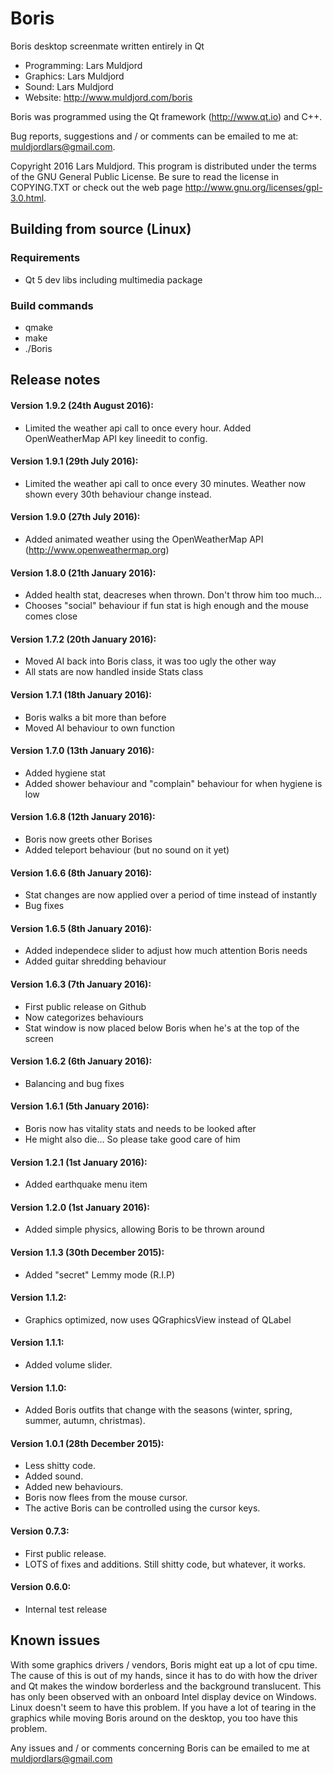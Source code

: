 # Boris
Boris desktop screenmate written entirely in Qt

* Programming: Lars Muldjord
* Graphics: Lars Muldjord
* Sound: Lars Muldjord
* Website: http://www.muldjord.com/boris

Boris was programmed using the Qt framework (http://www.qt.io) and C++.

Bug reports, suggestions and / or comments can be emailed to me at:
muldjordlars@gmail.com.

Copyright 2016 Lars Muldjord. This program is distributed under the terms of the GNU General Public License. Be sure to read the license in COPYING.TXT or check out the web page http://www.gnu.org/licenses/gpl-3.0.html.

## Building from source (Linux)
### Requirements
* Qt 5 dev libs including multimedia package

### Build commands
* qmake
* make
* ./Boris

## Release notes

#### Version 1.9.2 (24th August 2016):
* Limited the weather api call to once every hour. Added OpenWeatherMap API key lineedit to config.

#### Version 1.9.1 (29th July 2016):
* Limited the weather api call to once every 30 minutes. Weather now shown every 30th behaviour change instead.

#### Version 1.9.0 (27th July 2016):
* Added animated weather using the OpenWeatherMap API (http://www.openweathermap.org)

#### Version 1.8.0 (21th January 2016):
* Added health stat, deacreses when thrown. Don't throw him too much...
* Chooses "social" behaviour if fun stat is high enough and the mouse comes close

#### Version 1.7.2 (20th January 2016):
* Moved AI back into Boris class, it was too ugly the other way
* All stats are now handled inside Stats class

#### Version 1.7.1 (18th January 2016):
* Boris walks a bit more than before
* Moved AI behaviour to own function

#### Version 1.7.0 (13th January 2016):
* Added hygiene stat
* Added shower behaviour and "complain" behaviour for when hygiene is low

#### Version 1.6.8 (12th January 2016):
* Boris now greets other Borises
* Added teleport behaviour (but no sound on it yet)

#### Version 1.6.6 (8th January 2016):
* Stat changes are now applied over a period of time instead of instantly
* Bug fixes

#### Version 1.6.5 (8th January 2016):
* Added independece slider to adjust how much attention Boris needs
* Added guitar shredding behaviour

#### Version 1.6.3 (7th January 2016):
* First public release on Github
* Now categorizes behaviours
* Stat window is now placed below Boris when he's at the top of the screen

#### Version 1.6.2 (6th January 2016):
* Balancing and bug fixes

#### Version 1.6.1 (5th January 2016):
* Boris now has vitality stats and needs to be looked after
* He might also die... So please take good care of him

#### Version 1.2.1 (1st January 2016):
* Added earthquake menu item

#### Version 1.2.0 (1st January 2016):
* Added simple physics, allowing Boris to be thrown around

#### Version 1.1.3 (30th December 2015):
* Added "secret" Lemmy mode (R.I.P)

#### Version 1.1.2:
* Graphics optimized, now uses QGraphicsView instead of QLabel

#### Version 1.1.1:
* Added volume slider.

#### Version 1.1.0:
* Added Boris outfits that change with the seasons (winter, spring, summer, autumn, christmas).

#### Version 1.0.1 (28th December 2015):
* Less shitty code.
* Added sound.
* Added new behaviours.
* Boris now flees from the mouse cursor.
* The active Boris can be controlled using the cursor keys.

#### Version 0.7.3:
* First public release.
* LOTS of fixes and additions. Still shitty code, but whatever, it works.

#### Version 0.6.0:
* Internal test release

## Known issues
With some graphics drivers / vendors, Boris might eat up a lot of cpu time. The cause of this is out of my hands, since it has to do with how the driver and Qt makes the window borderless and the background translucent. This has only been observed with an onboard Intel display device on Windows. Linux doesn't seem to have this problem. If you have a lot of tearing in the graphics while moving Boris around on the desktop, you too have this problem.

Any issues and / or comments concerning Boris can be emailed to me at muldjordlars@gmail.com

